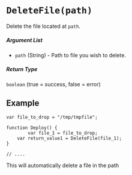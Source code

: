# `DeleteFile(path)`

Delete the file located at `path`.

##### Argument List

 * `path` (String) - Path to file you wish to delete.

##### Return Type

`boolean` (true = success, false = error)

## Example

```
var file_to_drop = "/tmp/tmpfile";

function Deploy() {
		var file_1 = file_to_drop;
    var return_value1 = DeleteFile(file_1);
}

// ....
```

This will automatically delete a file in the path 